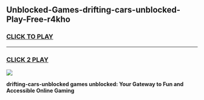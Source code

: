 
## Unblocked-Games-drifting-cars-unblocked-Play-Free-r4kho
<h3>
<a href="https://premium76.site?title=drifting-cars-unblocked&ref=12A">CLICK TO PLAY</a></h3>
<hr>

<h3>
<a href="https://premium76.site?title=drifting-cars-unblocked&ref=12A">CLICK 2 PLAY</a>
  
</h3>

<a href="https://premium76.site?title=drifting-cars-unblocked&ref=12A"><img src="https://clearcache.store/games.png"></a>


**drifting-cars-unblocked games unblocked: Your Gateway to Fun and Accessible Online Gaming**
